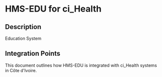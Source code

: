 # HMS-EDU for ci_Health

## Description

Education System

## Integration Points

This document outlines how HMS-EDU is integrated with ci_Health systems in Côte d'Ivoire.
